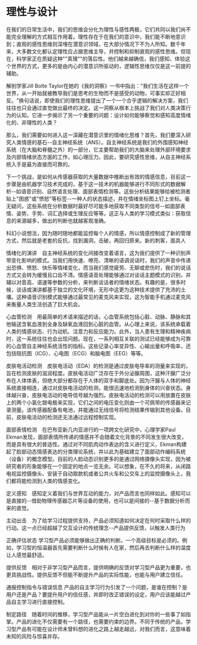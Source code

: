 # 理性与设计

在我们的日常生活中，我们的思维会分化为理性与感性两极，它们共同以我们尚不能完全理解的方式相互作用着。理性存在于在我们的意识中，我们能不断地意识到；直观的感性思维则深埋在潜意识领域，在大部分情况下不为人所知。数千年来，大多数文化都认定理性应占据思维主导，并控制和抑制直观的感性思维。但现在，科学家正在质疑这种""真理""的落后性。他们越来越确信，我们感知、体验这个世界的方式，更多的是由内心的潜意识所驱动的，逻辑性思维仅仅是这一前提的辅助。

解剖学家Jill Bolte Taylor在她的《我的洞察》一书中指出："我们生活在这样一个世界，从一开始就被教导我们是思考的生物而不是感受的动物，可事实却正好相反。"换句话说，即使我们的理性思维提出了一个一个合乎逻辑的解决方案，我们往往也只会通过直觉做出最终的决定。这一洞察从根本上挑战了我们对人类决策行为的认知。它进一步揭示了另一个重要的问题：设计如何能够察觉和感知高度情绪化的、非理性的人类？

那么，我们需要如何进入这一深藏在潜意识里的情绪化思维？首先，我们要深入研究人类情感的基石--自主神经系统（ANS）。自主神经系统是我们的外围感知神经系统（在大脑和脊髓之外）的一部分，它主要帮助我们的大脑来处理外部环境要求及内部情绪状态方面的工作，如心理压力。因此，要研究感性思维，从自主神经系统入手是最为直接而可靠的。

下一个挑战，是如何从传感器获取的大量数据中推断出有效的情感信息，目前这一步骤是由机器学习技术完成的，基于这一技术的机器能够进行不同形式的数据解析--如语音识别、自然语言处理、面部表情检测等。这些分析结果能够给被检测者贴上"困惑"或"愤怒"等标签--一种人的状态描述，并在情绪坐标图上钉上坐标。毫无疑问，这些系统在分析数据时最好尽可能多地获取不同类型的信号--如面部表情、姿势、手势、词汇选择或生理反应等等。这正与人类的学习模式类似：获取信息的来源越多，做出的判断也就越客观准确。

科幻小说想法，因为随时随地都能监控每个人的情感，所以情感控制成了新的管理方式，然后就是老套的反抗，找到漏洞，击破，再回归原来。新的刺客，面具人

情绪化的演讲　自主神经系统的变化间接改变着语言，这为我们提供了一种识别声带变化影响的模式。当我们用快速、嘹亮、清晰的语调说话时，我们的声音中传递出恐惧、愤怒、快乐等情绪变化，而当我们感觉疲劳、无聊或悲伤时，我们的说话方式又会转为缓慢且口齿不清。情感语音处理能够通过对谈话主题模式的识别，并辅以对音高、语速等参数的分析，来判断谈话者的情绪状态。有趣的是，很多时候，谈话或演讲都基于独立的文化环境，无形中这更为这种技术提供了充沛的土壤。这种语音识别模式能够通过最常见的麦克风来实现，这为智能手机通过麦克风来衡量人类生活创造了巨大机会。

心血管检测　用最简单的术语来描述的话，心血管系统包括心脏、动脉、静脉和其他输送含氧血液到全身及缺氧血液回到心脏的血管。从心理上来说，该系统承载着人类的情感状态、行为动机、注意力和反应能力。此外，当人患有生理和精神疾病时，这一系统往往也会出现问题。现在，一系列相互关联的测试已经能够成为可靠的心血管自主神经系统活性的指标。这些记录心率变异性、心输出量和呼吸率，还包括阻抗图（ICG）、心电图（ECG）和脑电图（EEG）等等。

皮肤电活动检测　皮肤电活动（EDA）的检测是通过皮肤电导率的测量来实现的，旨在检测皮肤的滋润程度。皮肤电活动广泛存在于外分泌腺周围，这种汗腺广泛分布在人体体表，但绝大部分都存在于人体的双手和脚底处。因为汗腺与人体的神经系统直接相连，通过对皮肤电活动的检测，能很迅速地检测到身体的兴奋状态。身体越兴奋，皮肤电活动的电导信号越为强烈。皮肤电活动的检测可以用放置在皮肤上的两个小氯化银电极来实现，它们之间的电压变化则由一个可佩带的传感器来记录测量。该传感器配备有电池，并能通过无线信号将检测结果传输到其他设备。目前，皮肤电活动的检测还无法通过远程控制实现。

面部表情检测　在巴布亚新几内亚进行的一项跨文化研究中，心理学家Paul Ekman发现，面部表情所传递的情感并不会随着文化背景的不同发生很大改变，而是具有很大的普适性。通过对不同肌肉动作表达的含义进行定义，Ekman构建起了脸部动态情感表达的分类理论系统，并以此为基础建立了面部动作编码系统（设备）的概念模型。目前的人脸动态识别更多的是通过网络摄像头实现，因为被研究者的形象能够在一个固定的地点一览无余。可以想象，在不久的将来，从闭路电视监控摄像头、安装于自动取款机或者公共火车和公交车上的监控摄像头上，我们都将能检测到人类的情感变化。

定义感知　感知定义着我们与世界互动的能力，对产品而言也同样如此。感知可以是直接的--借助物理传感器芯片等设备的使用，也可以是间接的--基于数据分析而来的直觉。

主动出击　为了给学习过程提供支持，产品必须知道如何决定在何时采取什么样的行动。这一点已经超越了交互设计的传统理念--产品提供反馈，以触发人类行为

正确评估状态 学习型产品必须能够做出正确的判断。一个高级目标是必须的。例如，学习型的恒温器首先需要判断什么时候有人在家，然后再去判断什么样的温度让人感觉最舒适。

提供反馈　相对于非学习型产品而言，提供明确的反馈对学习型产品更为重要，也更具挑战性。提供反馈不但能不断提升产品的实际性能，也能与用户建立信任。

通报控制指令与错误信息 产品的自主学习行为引发了一个问题，是谁在控制？是用户还是产品？要提升用户的信任感，并即时改正错误的设定，用户应该能越过产品自主学习进行直接控制。

制定路径　随着时间的推移，学习型产品能从一片空白进化到对你的一些事了如指掌。产品的进化不仅需要有一个路径，也需要约束的边界。不同于传统的产品，学习型产品有可能在设计师未曾料想的进化之路上越走越远，对我们而言，这意味着未知的风险与惊喜并存。
